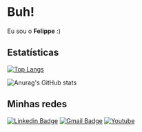 # Buh!

Eu sou o **Felippe** :)

## Estatísticas
[![Top Langs](https://github-readme-stats.vercel.app/api/top-langs/?username=felippedesouza&layout=compact&hide_border=true&theme=gruvbox&hide=HTML,CSS,Java,Jupyter%20Notebook,Blade,Vue)](https://github.com/anuraghazra/github-readme-stats)

![Anurag's GitHub stats](https://github-readme-stats.vercel.app/api?username=felippedesouza&show_icons=true&theme=gruvbox)

## Minhas redes
[![Linkedin Badge](https://img.shields.io/badge/-LinkedIn-blue?style=flat-square&logo=Linkedin&logoColor=white&link=https://www.linkedin.com/in/sergiofelippe-deiro/)](https://www.linkedin.com/in/sergiofelippe-deiro/)
[![Gmail Badge](https://img.shields.io/badge/-Gmail-c14438?style=flat-square&logo=Gmail&logoColor=white&link=mailto:sergiofelippe.deiro@gmail.com)](mailto:sergiofelippe.deiro@gmail.com)
[![Youtube](https://img.shields.io/badge/-Youtube-cc0000?style=flat-square&logo=Youtube&logoColor=FFFFFF)](https://www.youtube.com/channel/UC2B0tPYW4yPf21krPS0fBcw)


<!--
**felippedesouza/felippedesouza** is a ✨ _special_ ✨ repository because its `README.md` (this file) appears on your GitHub profile.

Here are some ideas to get you started:

- 🔭 I’m currently working on ...
- 🌱 I’m currently learning ...
- 👯 I’m looking to collaborate on ...
- 🤔 I’m looking for help with ...
- 💬 Ask me about ...
- 📫 How to reach me: ...
- 😄 Pronouns: ...
- ⚡ Fun fact: ...
-->
